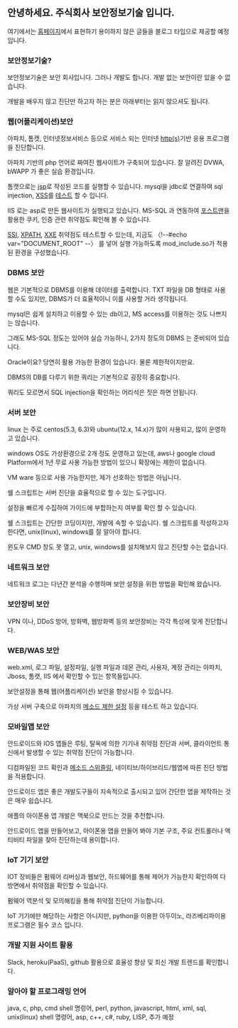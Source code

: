## 안녕하세요. 주식회사 보안정보기술 입니다.

여기에서는  [홈페이지](https://www.boanit.kr)에서 표현하기 용이하지 않은 글들을 블로그 타입으로 제공할 예정입니다.

### 보안정보기술?

보안정보기술은 보안 회사입니다. 그러나 개발도 합니다. 개발 없는 보안이란 있을 수 없습니다.

개발을 배우지 않고 진단만 하고자 하는 분은 아래부터는 읽지 않으셔도 됩니다.

### 웹(어플리케이션)보안

아파치, 톰캣, 인터넷정보서비스 등으로 서비스 되는 인터넷 [http(s)](./letsencrypt)기반 응용 프로그램을 진단합니다.

아파치 기반의 php 언어로 짜여진 웹사이트가 구축되어 있습니다. 잘 알려진 DVWA, bWAPP 가 좋은 실습 환경입니다.

톰캣으로는 [jsp](./egov)로 작성된 코드를 실행할 수 있습니다. mysql을 jdbc로 연결하여 sql injection, [XSS](./lucy-xss-filter)를 [테스트](./jstl-xss-prevention) 할 수 입니다.

IIS 로는 asp로 만든 웹사이트가 실행되고 있습니다. MS-SQL 과 연동하여 [포스트맨](./postman)을 활용한 쿠키, 인증 관련 취약점도 확인해 볼 수 있습니다.

[SSI](./ssi), [XPATH](./bwapp), [XXE](./xxe) 취약점도 테스트할 수 있는데, 지금도 〈!--#echo var="DOCUMENT_ROOT" --〉 를 넣어 실행 가능하도록 mod_include.so가 적용된 환경을 구성했습니다.

### DBMS 보안

웹은 기본적으로 DBMS를 이용해 데이터를 출력합니다. TXT 파일을 DB 형태로 사용할 수도 있지만, DBMS가 더 효율적이니 이를 사용할 거라 생각됩니다.

mysql은 쉽게 설치하고 이용할 수 있는 db이고, MS access를 이용하는 것도 나쁘지는 않습니다.

그래도 MS-SQL 정도는 있어야 실습 가능하니, 2가지 정도의 DBMS 는 준비되어 있습니다.

Oracle이요? 당연히 활용 가능한 환경이 있습니다. 물론 제한적이지만요.

DBMS의 DB를 다루기 위한 쿼리는 기본적으로 굉장히 중요합니다.

쿼리도 모르면서 SQL injection을 확인하는 어리석은 짓은 하면 안됩니다.

### 서버 보안

linux 는 주로 centos(5.3, 6.3)와 ubuntu(12.x, 14.x)가 많이 사용되고, 많이 운영하고 있습니다.

windows OS도 가상환경으로 2개 정도 운영하고 있는데, aws나 google cloud Platform에서 1년 무료 사용 가능한 방법이 있으니 확장에는 제한이 없습니다.

VM ware 등으로 사용 가능한지만, 제가 선호하는 방법은 아닙니다.

쉘 스크립트는 서버 진단을 효율적으로 할 수 있는 도구입니다.

설정을 빠르게 수집하여 가이드에 부합하는지 여부를 확인 할 수 있습니다.

쉘 스크립트는 간단한 코딩이지만, 개발에 속할 수 있습니다. 쉘 스크립트를 작성하고자 한다면, unix(linux), windows를 잘 알아야 합니다.

윈도우 CMD 창도 못 열고, unix, windows를 설치해보지 않고 진단할 수는 없습니다.

### 네트워크 보안

네트워크 로그는 다년간 분석을 수행하며 보안 설정을 위한 방법을 확인해 왔습니다.

### 보안장비 보안

VPN 이나, DDoS 방어, 방화벽, 웹방화벽 등의 보안장비는 각각 특성에 맞게 진단합니다.

### WEB/WAS 보안

web.xml, 로그 파일, 설정파일, 실행 파일과 데몬 관리, 사용자, 계정 관리는 아파치, Jboss, 톰캣, IIS 에서 확인할 수 있는 항목들입니다.

보안설정을 통해 웹(어플리케이션) 보안을 향상시킬 수 있습니다.

가상 서버 구축으로 아파치의 [메소드 제한 설정](./method) 등을 테스트 하고 있습니다.

### 모바일앱 보안

안드로이드와 IOS 앱들은 루팅, 탈옥에 의한 기기내 취약점 진단과 서버, 클라이언트 통신에서 발생할 수 있는 취약점 진단이 가능합니다.

디컴파일된 코드 확인과 [메소드 스위즐링](./cycript), 네이티브/하이브리드/웹앱에 따른 진단 방법을 적용합니다.

안드로이드 앱은 좋은 개발도구들이 지속적으로 출시되고 있어 간단한 앱을 제작하는 것은 매우 쉽습니다.

애플의 아이폰용 앱 개발은 맥북으로 만드는 것을 추천합니다.

안드로이드 앱을 만들어보고, 아이폰용 앱을 만들어 봐야 기본 구조, 주요 컨트롤러나 액티비티 파일을 찾아 진단하는데 용이합니다.

### IoT 기기 보안

IOT 장비들은 펌웨어 리버싱과 웹보안, 하드웨어를 통해 제어가 가능한지 확인하여 다방면에서 취약점을 확인할 수 있습니다.

펌웨어 역분석 및 모의해킹을 통해 취약점 진단이 가능합니다.

IoT 기기에만 해당하는 사항은 아니지만, python을 이용한 아두이노, 라즈베리파이용 프로그램은 필수 코스 입니다.

### 개발 지원 사이트 활용

Slack, heroku(PaaS), github 활용으로 효율성 향상 및 최신 개발 트렌드를 확인합니다.

### 알아야 할 프로그래밍 언어

java, c, php, cmd shell 명렁어, perl, python, javascript, html, xml, sql, unix(linux) shell 명령어, asp, c++, c#, ruby, LISP, 추가 예정
